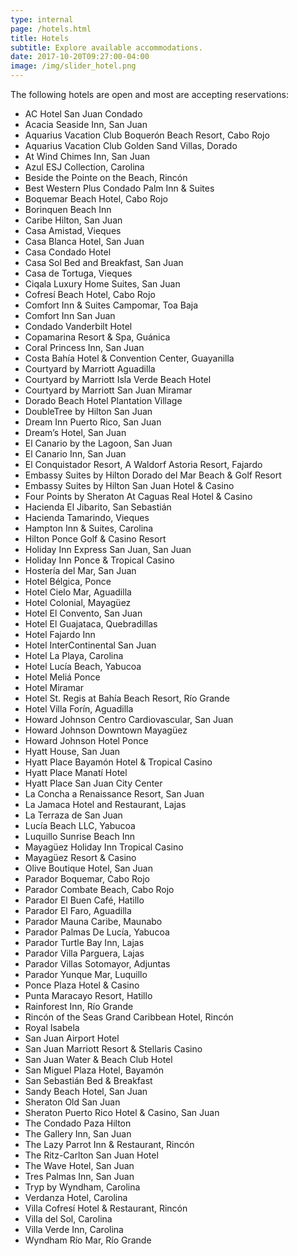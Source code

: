 ```yaml
---
type: internal
page: /hotels.html
title: Hotels
subtitle: Explore available accommodations.
date: 2017-10-20T09:27:00-04:00
image: /img/slider_hotel.png
---
```

The following hotels are open and most are accepting reservations:

* AC Hotel San Juan Condado
* Acacia Seaside Inn, San Juan
* Aquarius Vacation Club Boquerón Beach Resort, Cabo Rojo
* Aquarius Vacation Club Golden Sand Villas, Dorado
* At Wind Chimes Inn, San Juan
* Azul ESJ Collection, Carolina
* Beside the Pointe on the Beach, Rincón
* Best Western Plus Condado Palm Inn & Suites
* Boquemar Beach Hotel, Cabo Rojo
* Borinquen Beach Inn
* Caribe Hilton, San Juan
* Casa Amistad, Vieques
* Casa Blanca Hotel, San Juan
* Casa Condado Hotel
* Casa Sol Bed and Breakfast, San Juan
* Casa de Tortuga, Vieques
* Ciqala Luxury Home Suites, San Juan
* Cofresí Beach Hotel, Cabo Rojo
* Comfort Inn & Suites Campomar, Toa Baja
* Comfort Inn San Juan
* Condado Vanderbilt Hotel
* Copamarina Resort & Spa, Guánica
* Coral Princess Inn, San Juan
* Costa Bahía Hotel & Convention Center, Guayanilla
* Courtyard by Marriott Aguadilla
* Courtyard by Marriott Isla Verde Beach Hotel
* Courtyard by Marriott San Juan Miramar
* Dorado Beach Hotel Plantation Village
* DoubleTree by Hilton San Juan
* Dream Inn Puerto Rico, San Juan
* Dream’s Hotel, San Juan
* El Canario by the Lagoon, San Juan
* El Canario Inn, San Juan
* El Conquistador Resort, A Waldorf Astoria Resort, Fajardo
* Embassy Suites by Hilton Dorado del Mar Beach & Golf Resort
* Embassy Suites by Hilton San Juan Hotel & Casino
* Four Points by Sheraton At Caguas Real Hotel & Casino
* Hacienda El Jibarito, San Sebastián
* Hacienda Tamarindo, Vieques
* Hampton Inn & Suites, Carolina
* Hilton Ponce Golf & Casino Resort
* Holiday Inn Express San Juan, San Juan
* Holiday Inn Ponce & Tropical Casino
* Hostería del Mar, San Juan
* Hotel Bélgica, Ponce
* Hotel Cielo Mar, Aguadilla
* Hotel Colonial, Mayagüez
* Hotel El Convento, San Juan
* Hotel El Guajataca, Quebradillas
* Hotel Fajardo Inn
* Hotel InterContinental San Juan
* Hotel La Playa, Carolina
* Hotel Lucía Beach, Yabucoa
* Hotel Meliá Ponce
* Hotel Miramar
* Hotel St. Regis at Bahía Beach Resort, Río Grande
* Hotel Villa Forín, Aguadilla
* Howard Johnson Centro Cardiovascular, San Juan
* Howard Johnson Downtown Mayagüez
* Howard Johnson Hotel Ponce
* Hyatt House, San Juan
* Hyatt Place Bayamón Hotel & Tropical Casino
* Hyatt Place Manatí Hotel
* Hyatt Place San Juan City Center
* La Concha a Renaissance Resort, San Juan
* La Jamaca Hotel and Restaurant, Lajas
* La Terraza de San Juan
* Lucía Beach LLC, Yabucoa
* Luquillo Sunrise Beach Inn
* Mayagüez Holiday Inn Tropical Casino
* Mayagüez Resort & Casino
* Olive Boutique Hotel, San Juan
* Parador Boquemar, Cabo Rojo
* Parador Combate Beach, Cabo Rojo
* Parador El Buen Café, Hatillo
* Parador El Faro, Aguadilla
* Parador Mauna Caribe, Maunabo
* Parador Palmas De Lucía, Yabucoa
* Parador Turtle Bay Inn, Lajas
* Parador Villa Parguera, Lajas
* Parador Villas Sotomayor, Adjuntas
* Parador Yunque Mar, Luquillo
* Ponce Plaza Hotel & Casino
* Punta Maracayo Resort, Hatillo
* Rainforest Inn, Río Grande
* Rincón of the Seas Grand Caribbean Hotel, Rincón
* Royal Isabela
* San Juan Airport Hotel
* San Juan Marriott Resort & Stellaris Casino
* San Juan Water & Beach Club Hotel
* San Miguel Plaza Hotel, Bayamón
* San Sebastián Bed & Breakfast
* Sandy Beach Hotel, San Juan
* Sheraton Old San Juan
* Sheraton Puerto Rico Hotel & Casino, San Juan
* The Condado Paza Hilton
* The Gallery Inn, San Juan
* The Lazy Parrot Inn & Restaurant, Rincón
* The Ritz-Carlton San Juan Hotel
* The Wave Hotel, San Juan
* Tres Palmas Inn, San Juan
* Tryp by Wyndham, Carolina
* Verdanza Hotel, Carolina
* Villa Cofresí Hotel & Restaurant, Rincón
* Villa del Sol, Carolina
* Villa Verde Inn, Carolina
* Wyndham Río Mar, Río Grande
